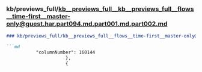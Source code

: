 ### kb/previews_full/kb__previews_full__kb__previews_full__flows__time-first__master-only@guest.har.part094.md.part001.md.part002.md

```md
### kb/previews_full/kb__previews_full__flows__time-first__master-only@guest.har.part094.md.part001.md (part 002)

```md
           "columnNumber": 160144
                      },
                      {
        
```

```

```
